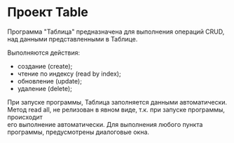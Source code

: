 # Проект Table

Программа "Таблица" предназначена для выполнения операций CRUD,  
над данными представленными в Таблице.  

Выполняются действия:
- создание (create);
- чтение по индексу (read by index);
- обновление (update);
- удаление (delete);

При запуске программы, Таблица заполняется данными автоматически.
Метод read all, не релизован в явном виде, т.к. при запуске программы, происходит  
его выполнение автоматически. 
Для выполнения любого пункта программы, предусмотрены диалоговые окна.